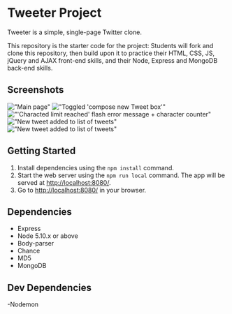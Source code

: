 # Tweeter Project

Tweeter is a simple, single-page Twitter clone.

This repository is the starter code for the project: Students will fork and clone this repository, then build upon it to practice their HTML, CSS, JS, jQuery and AJAX front-end skills, and their Node, Express and MongoDB back-end skills.

## Screenshots

!["Main page"]()
!["Toggled 'compose new Tweet box'"]()
!["'Characted limit reached' flash error message + character counter"]()
!["New tweet added to list of tweets"]()
!["New tweet added to list of tweets"]()

## Getting Started

1. Install dependencies using the `npm install` command.
2. Start the web server using the `npm run local` command. The app will be served at <http://localhost:8080/>.
3. Go to <http://localhost:8080/> in your browser.

## Dependencies

- Express
- Node 5.10.x or above
- Body-parser
- Chance
- MD5
- MongoDB

## Dev Dependencies

-Nodemon

